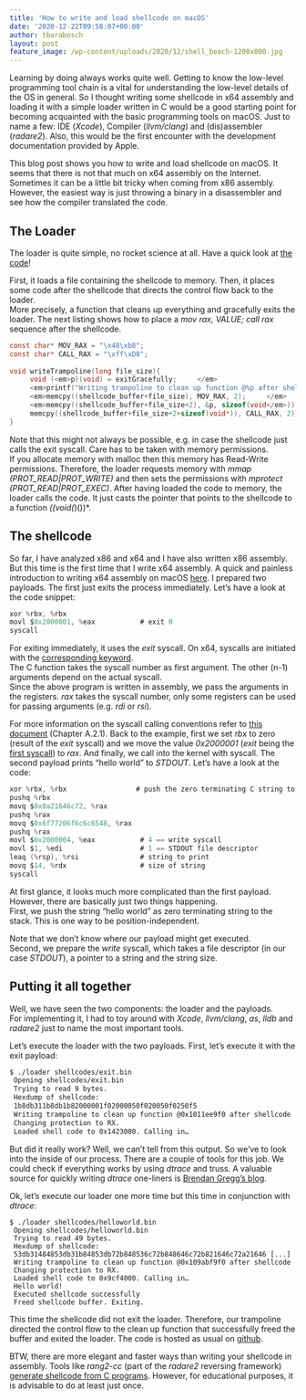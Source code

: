```yaml
---
title: 'How to write and load shellcode on macOS'
date: '2020-12-22T09:58:07+00:00'
author: tbarabosch
layout: post
feature_image: /wp-content/uploads/2020/12/shell_beach-1200x800.jpg
---
```


Learning by doing always works quite well. Getting to know the low-level programming tool chain is a vital for understanding the low-level details of the OS in general. So I thought writing some shellcode in x64 assembly and loading it with a simple loader written in C would be a good starting point for becoming acquainted with the basic programming tools on macOS. Just to name a few: IDE (*Xcode*), Compiler (*llvm/clang*) and (dis)assembler (*radare2*). Also, this would be the first encounter with the development documentation provided by Apple.

This blog post shows you how to write and load shellcode on macOS. It seems that there is not that much on x64 assembly on the Internet. Sometimes it can be a little bit tricky when coming from x86 assembly. However, the easiest way is just throwing a binary in a disassembler and see how the compiler translated the code.

<!--more-->

## The Loader

The loader is quite simple, no rocket science at all. Have a quick look at [the code](https://github.com/tbarabosch/MacRE/blob/master/x64-shellcode-loader/main.c)!

First, it loads a file containing the shellcode to memory. Then, it places some code after the shellcode that directs the control flow back to the loader.  
More precisely, a function that cleans up everything and gracefully exits the loader. The next listing shows how to place a *mov rax, VALUE; call rax* sequence after the shellcode.

```c
const char* MOV_RAX = "\x48\xb8";
const char* CALL_RAX = "\xff\xD0";
 
void writeTrampoline(long file_size){
     void (<em>p)(void) = exitGracefully;     </em>
     <em>printf("Writing trampoline to clean up function @%p after shellcode\n", p);     </em>
     <em>memcpy((shellcode_buffer+file_size), MOV_RAX, 2);     </em>
     <em>memcpy((shellcode_buffer+file_size+2), &p, sizeof(void</em>));
     memcpy((shellcode_buffer+file_size+2+sizeof(void*)), CALL_RAX, 2);
}
```

Note that this might not always be possible, e.g. in case the shellcode just calls the exit syscall. Care has to be taken with memory permissions.  
If you allocate memory with malloc then this memory has Read-Write permissions. Therefore, the loader requests memory with *mmap (PROT\_READ|PROT\_WRITE)* and then sets the permissions with *mprotect (PROT\_READ|PROT\_EXEC)*. After having loaded the code to memory, the loader calls the code. It just casts the pointer that points to the shellcode to a function *((void(*)())\*.

## The shellcode

So far, I have analyzed x86 and x64 and I have also written x86 assembly. But this time is the first time that I write x64 assembly. A quick and painless introduction to writing x64 assembly on macOS [here](http://www.idryman.org/blog/2014/12/02/writing-64-bit-assembly-on-mac-os-x/). I prepared two payloads. The first just exits the process immediately. Let’s have a look at the code snippet:

```c
xor %rbx, %rbx
movl $0x2000001, %eax           # exit 0
syscall
```

For exiting immediately, it uses the *exit* syscall. On x64, syscalls are initiated with the [corresponding keyword](https://developer.apple.com/library/mac/documentation/Darwin/Reference/ManPages/man2/syscall.2.html).  
The C function takes the syscall number as first argument. The other (n-1) arguments depend on the actual syscall.  
Since the above program is written in assembly, we pass the arguments in the registers. *rax* takes the syscall number, only some registers can be used for passing arguments (e.g. *rdi* or *rsi*).

For more information on the syscall calling conventions refer to [this document](http://people.freebsd.org/~obrien/amd64-elf-abi.pdf) (Chapter A.2.1). Back to the example, first we set *rbx* to zero (result of the *exit* syscall) and we move the value *0x2000001* (*exit* being the [first syscall](http://www.opensource.apple.com/source/xnu/xnu-1504.3.12/bsd/kern/syscalls.master)) to *rax*. And finally, we call into the kernel with syscall. The second payload prints “hello world” to *STDOUT*. Let’s have a look at the code:

```c
xor %rbx, %rbx                 # push the zero terminating C string to the stack
pushq %rbx
movq $0x0a21646c72, %rax
pushq %rax
movq $0x6f77206f6c6c6548, %rax
pushq %rax
movl $0x2000004, %eax           # 4 == write syscall
movl $1, %edi                   # 1 == STDOUT file descriptor
leaq (%rsp), %rsi               # string to print
movq $14, %rdx                  # size of string
syscall
```

At first glance, it looks much more complicated than the first payload. However, there are basically just two things happening.  
First, we push the string “hello world” as zero terminating string to the stack. This is one way to be position-independent.

Note that we don’t know where our payload might get executed.  
Second, we prepare the *write* syscall, which takes a file descriptor (in our case *STDOUT*), a pointer to a string and the string size.

## Putting it all together

Well, we have seen the two components: the loader and the payloads.  
For implementing it, I had to toy around with *Xcode*, *llvm/clang*, *as*, *lldb* and *radare2* just to name the most important tools.

Let’s execute the loader with the two payloads. First, let’s execute it with the exit payload:

```bash
$ ./loader shellcodes/exit.bin
 Opening shellcodes/exit.bin
 Trying to read 9 bytes.
 Hexdump of shellcode:
 1b8db311b8db1b82000001f02000050f020050f0250f5
 Writing trampoline to clean up function @0x1011ee9f0 after shellcode
 Changing protection to RX.
 Loaded shell code to 0x1423000. Calling in…
```

But did it really work? Well, we can’t tell from this output. So we’ve to look into the inside of our process. There are a couple of tools for this job. We could check if everything works by using *dtrace* and truss. A valuable source for quickly writing *dtrace* one-liners is [Brendan Gregg’s blog](http://www.brendangregg.com/DTrace/dtrace_oneliners.txt).

Ok, let’s execute our loader one more time but this time in conjunction with *dtrace*:

```
$ ./loader shellcodes/helloworld.bin
 Opening shellcodes/helloworld.bin
 Trying to read 49 bytes.
 Hexdump of shellcode:
 53db31484853db31b84853db72b848536c72b848646c72b821646c72a21646 [...]
 Writing trampoline to clean up function @0x109abf9f0 after shellcode
 Changing protection to RX.
 Loaded shell code to 0x9cf4000. Calling in…
 Hello world!
 Executed shellcode successfully
 Freed shellcode buffer. Exiting.
```

This time the shellcode did not exit the loader. Therefore, our trampoline directed the control flow to the clean up function that successfully freed the buffer and exited the loader. The code is hosted as usual on [github](https://github.com/tbarabosch/MacRE/tree/master/x64-shellcode-loader).

BTW, there are more elegant and faster ways than writing your shellcode in assembly. Tools like *rang2-cc* (part of the *radare2* reversing framework) [generate shellcode from C programs](http://radare.today/posts/payloads-in-c/). However, for educational purposes, it is advisable to do at least just once.
